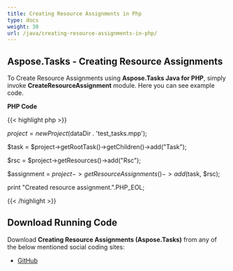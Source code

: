 ```yaml
---
title: Creating Resource Assignments in Php
type: docs
weight: 30
url: /java/creating-resource-assignments-in-php/
---
```


## **Aspose.Tasks - Creating Resource Assignments**
To Create Resource Assignments using **Aspose.Tasks Java for PHP**, simply invoke **CreateResourceAssignment** module. Here you can see example code.

**PHP Code**

{{< highlight php >}}



$project = new Project($dataDir . 'test_tasks.mpp');

$task = $project->getRootTask()->getChildren()->add("Task");

$rsc = $project->getResources()->add("Rsc");

$assignment = $project->getResourceAssignments()->add($task, $rsc);

print "Created resource assignment.".PHP_EOL;

{{< /highlight >}}
## **Download Running Code**
Download **Creating Resource Assignments (Aspose.Tasks)** from any of the below mentioned social coding sites:

- [GitHub](https://github.com/aspose-tasks/Aspose.Tasks-for-Java/blob/master/Plugins/Aspose_Tasks_Java_for_PHP/src/aspose/tasks/WorkingWithResourceAssignments/CreateResourceAssignment.php)
